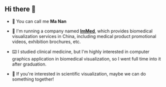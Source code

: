 ## Hi there 👋

- 🤗 You can call me **Ma Nan**

- 💼 I'm running a company named [**ImMed**](https://www.behance.net/omoolab), which provides biomedical visualization services in China, including medical product promotional videos, exhibition brochures, etc.

- ⌨️ I studied clinical medicine, but I'm highly interested in computer graphics application in biomedical visualization, so I went full time into it after graduation. 

- 🤝 If you're interested in scientific visualization, maybe we can do something together!
